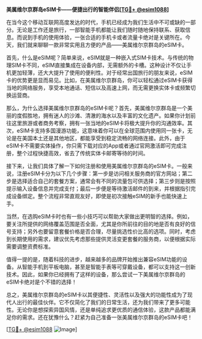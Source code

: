 **美属维尔京群岛eSIM卡——便捷出行的智能伴侣[[TG💪+ @esim1088](https://t.me/s/esim1088)]**

在当今这个移动互联网高度发达的时代，手机已经成为我们生活中不可或缺的一部分。无论是工作还是旅行，一部智能手机都能让我们随时随地保持联系、获取信息。而说到手机的使用体验，一张合适的手机卡或者流量卡绝对是关键所在。今天，我们就来聊聊一款非常实用且方便的产品——美属维尔京群岛的eSIM卡。

首先，什么是eSIM呢？简单来说，eSIM就是一种嵌入式SIM卡技术。与传统的物理SIM卡不同，eSIM直接集成在设备内部，无需额外的卡槽。这种设计不仅让手机更加轻薄，还大大提升了使用的便利性。对于经常出国旅行的朋友来说，eSIM卡的优势更是显而易见。比如，在美属维尔京群岛，你可以轻松通过eSIM卡获得当地的网络服务，享受本地通话、短信以及高速上网，而无需更换实体卡或频繁切换运营商。

那么，为什么选择美属维尔京群岛的eSIM卡呢？首先，美属维尔京群岛是一个美丽的度假胜地，拥有迷人的沙滩、清澈的海水以及丰富的文化遗产。如果你计划前往这里旅游或者商务考察，拥有一张当地的eSIM卡将极大提升你的沟通效率。其次，eSIM卡支持多国漫游功能，这意味着你可以在全球范围内使用同一张卡，无论是在美国本土还是其他地区，都能享受到稳定流畅的网络连接。此外，由于eSIM卡不需要实体操作，你只需下载对应的App或者通过官网激活即可完成注册，整个过程快捷高效，省去了传统实体卡邮寄等待的时间。

接下来，让我们具体了解一下如何注册和使用美属维尔京群岛的eSIM卡。一般来说，注册eSIM卡分为以下几个步骤：第一步是访问相关服务商的官方网站；第二步是选择适合自己的套餐方案，通常会有不同的流量包可供选择；第三步则是按照提示输入设备信息并完成支付；最后一步便是等待激活邮件的到来，并根据指引完成设备绑定。整个流程非常直观友好，即使是初次接触eSIM的新手也能快速上手。

当然，在选购eSIM卡时也有一些小技巧可以帮助大家做出更明智的选择。例如，要关注所提供的网络覆盖范围是否全面，尤其是你所前往的目的地是否有良好的信号支持；另外也要留意套餐价格是否合理，尽量挑选性价比高的选项。同时，考虑到长期使用的需求，建议优先考虑那些提供灵活变更套餐的服务商，以便根据实际需要调整资费标准。

值得一提的是，随着科技的进步，越来越多的品牌开始推出兼容eSIM功能的设备。从智能手机到平板电脑，甚至是智能手表等可穿戴设备，都可以支持这一创新技术。因此，如果你已经拥有了这样的设备，那么尝试一下美属维尔京群岛的eSIM卡绝对是个不错的选择！

总之，美属维尔京群岛的eSIM卡以其便捷性、灵活性以及强大的功能性成为了现代人出行的最佳伙伴。它不仅简化了我们的日常生活，还为我们带来了更多可能性。无论你是想探索异国风情，还是单纯追求更优质的通信体验，这款产品都能满足你的需求。还在犹豫什么？赶紧为自己准备一张美属维尔京群岛的eSIM卡吧！

[[TG💪+ @esim1088](https://t.me/s/esim1088) ![Image](https://i.postimg.cc/4NQfJmqS/Snipaste-2025-05-13-00-14-12.png)]